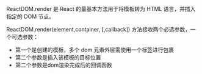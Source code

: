 ReactDOM.render 是 React 的最基本方法用于将模板转为 HTML 语言，并插入指定的 DOM 节点。

ReactDOM.render(element,container, [,callback]) 方法接收两个必选参数，一个可选参数：

- 第一个是创建的模板，多个 dom 元素外层需使用一个标签进行包裹
- 第二个参数是插入该模板的目标位置
- 第二个参数是dom渲染完成后的回调函数